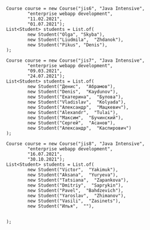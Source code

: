         Course course = new Course("jis6", "Java Intensive",
                "enterprise webapp development",
                "11.02.2021",
                "01.07.2021");
        List<Student> students = List.of(
                new Student("Olga", "Skyba"),
                new Student("Liudmila",  "Zhdanok"),
                new Student("Pikus", "Denis"),
        );

        Course course = new Course("jis7", "Java Intensive",
                "enterprise webapp development",
                "09.03.2021",
                "24.07.2021");
        List<Student> students = List.of(
                new Student("Денис",  "Абрамов"),
                new Student("Denis",  "Kaydunov"),
                new Student("Екатерина",  "Булова"),
                new Student("Vladislav",  "Kolyada"),
                new Student("Александр",  "Мацкевич"),
                new Student("Alexandr",  "Tulai"),
                new Student("Максим",  "Бучинский"),
                new Student("Сергей",  "Асанов"),
                new Student("Александр",  "Каспирович")
        );

        Course course = new Course("jis8", "Java Intensive",
                "enterprise webapp development",
                "16.07.2021",
                "30.10.2021");
        List<Student> students = List.of(
                new Student("Victor",  "Yakimuk"),
                new Student("Aksana",  "Yuryeva"),
                new Student("Tatsiana",  "Zapankova"),
                new Student("Dmitriy",  "Saprykin"),
                new Student("Pavel",  "Bahdzevich"),
                new Student("Yaroslav",  "Zhimanov"),
                new Student("Vasili",  "Zasinets"),
                new Student("Илья",  ""),
                
                
        );
